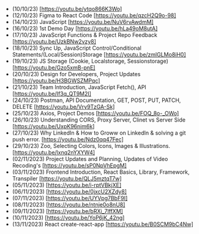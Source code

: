 - (10/10/23) [https://youtu.be/ytqo866K3Wo]
- (12/10/23) Figma to React Code [https://youtu.be/qzcH2Q9o-98]
- (14/10/23) JavaScript [https://youtu.be/NuV6rvAwdmM]
- (16/10/23) 1st Demo Day [https://youtu.be/hLa49oM8utA]
- (17/10/23) JavaScript Functions & Project Repo Feedback [https://youtu.be/UzkBNw2vzy8]
- (18/10/23) Sync Up, JavaScript Control/Conditional Statements/(Local/Session)Storage [https://youtu.be/zmlGLMo8iH0]
- (19/10/23) JS Storage (Cookie, Localstorage, Sessionstorage) [https://youtu.be/Gzo5xmB-pnE]
- (20/10/23) Design for Developers, Project Updates [https://youtu.be/H3BGWSZMPqc]
- (21/10/23) Team Introduction, JavaScript Fetch(), API [https://youtu.be/If3q_QT9M2I]
- (24/10/23) Postman, API Documentation, GET, POST, PUT, PATCH, DELETE [https://youtu.be/Vry9TzGA-Sk]
- (25/10/23) Axios, Project Demos [https://youtu.be/FOQ_8o-_OWo]
- (26/10/23) Understanding CORS, Proxy Server, Clinet vs Server Side [https://youtu.be/UxpK96nim6k]
- (27/10/23) Why LinkedIn & How to Groww on LinkedIn & solving a git push error. [https://youtu.be/Ndz0qq47Fec]
- (29/10/23) Zoo, Selecting Colors, Icons, Images & Illustrations. [https://youtu.be/lxnq2nYXYW4]
- (02/11/2023) Project Updates and Planning, Updates of Video Recoding's [https://youtu.be/sP0NpVhEpgM]
- (03/11/2023) Frontend Introduction, React Basics, Library, Framework, Transpiler [https://youtu.be/QLJ5mztqT7w]
- (05/11/2023) [https://youtu.be/i-rptVBkjXE]
- (06/11/2023) [https://youtu.be/0jxcU2XZdy8]
- (07/11/2023) [https://youtu.be/UYVpg7BbF9I]
- (08/11/2023) [https://youtu.be/ntnje0o8nU8]
- (09/11/2023) [https://youtu.be/bRXi_7lffXM]
- (10/11/2023) [https://youtu.be/YoP6jK_42ng]
- (13/11/2023) React create-react-app [https://youtu.be/B0SCM9bC4Nw]
